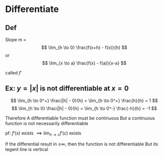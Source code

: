 # Differentiate 

## Def
Slope m = 
$$
\lim_{h \to 0} \frac{f(x+h) - f(x)}{h}
$$
or 
$$
\lim_{x \to a} \frac{f(x) - f(a)}{x-a}
$$

called $f'$

## Ex: $y=|x|$ is not differentiable at $x=0$
$$
\lim_{h \to 0^+} \frac{|h| - 0}{h} = \lim_{h \to 0^+} \frac{h}{h} = 1
$$
$$
\lim_{h \to 0} \frac{|h| - 0}{h} = \lim_{h \to 0^-} \frac{-h}{h} = -1
$$

Therefore A differentiable function must be continuous
But a continuous function is not necessarily differentiable

pf: $f'(x)$ exists $\implies \lim_{h\to c} f'(c)$ exists

If the differential result in $\pm \infty$, then the function is not differentiable
But its tegent line is vertical
